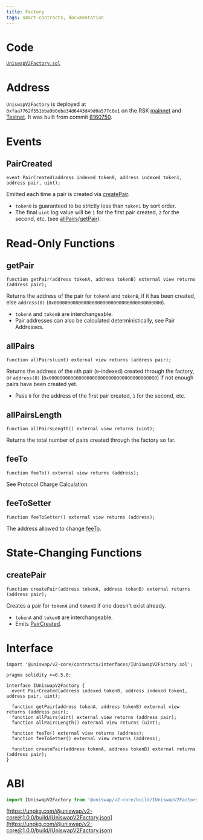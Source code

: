 ```yaml
---
title: Factory
tags: smart-contracts, documentation
---
```


# Code

[`UniswapV2Factory.sol`](https://github.com/Think-and-Dev/uniswap-v2-core/blob/master/contracts/UniswapV2Factory.sol)

# Address

`UniswapV2Factory` is deployed at `0xfaa7762f551bba9b0eba34d6443d49d0a577c0e1` on the RSK [mainnet](https://explorer.rsk.co/address/0xFaA7762F551Bba9b0eBA34d6443d49d0a577c0E1) and [Testnet](https://explorer.testnet.rsk.co/address/0xfaa7762F551bba9b0EbA34d6443d49d0a577c0e1). It was built from commit [8160750](https://github.com/Think-and-Dev/uniswap-v2-core/commit/816075049f811f1b061bca81d5d040b96f4c07eb).

# Events

## PairCreated

```solidity
event PairCreated(address indexed token0, address indexed token1, address pair, uint);
```

Emitted each time a pair is created via [createPair](#createpair).

- `token0` is guaranteed to be strictly less than `token1` by sort order.
- The final `uint` log value will be `1` for the first pair created, `2` for the second, etc. (see [allPairs](#allpairs)/[getPair](#getpair)).

# Read-Only Functions

## getPair

```solidity
function getPair(address tokenA, address tokenB) external view returns (address pair);
```

Returns the address of the pair for `tokenA` and `tokenB`, if it has been created, else `address(0)` (`0x0000000000000000000000000000000000000000`).

- `tokenA` and `tokenB` are interchangeable.
- Pair addresses can also be calculated deterministically, see <Link to='/docs/v2/smart-contract-integration/getting-pair-addresses/'>Pair Addresses</Link>.

## allPairs

```solidity
function allPairs(uint) external view returns (address pair);
```

Returns the address of the `n`th pair (`0`-indexed) created through the factory, or `address(0)` (`0x0000000000000000000000000000000000000000`) if not enough pairs have been created yet.

- Pass `0` for the address of the first pair created, `1` for the second, etc.

## allPairsLength

```solidity
function allPairsLength() external view returns (uint);
```

Returns the total number of pairs created through the factory so far.

## feeTo

```solidity
function feeTo() external view returns (address);
```

See <Link to='/docs/v2/advanced-topics/fees/#protocol-charge-calculation'>Protocol Charge Calculation</Link>.

## feeToSetter

```solidity
function feeToSetter() external view returns (address);
```

The address allowed to change [feeTo](#feeto).

# State-Changing Functions

## createPair

```solidity
function createPair(address tokenA, address tokenB) external returns (address pair);
```

Creates a pair for `tokenA` and `tokenB` if one doesn't exist already.

- `tokenA` and `tokenB` are interchangeable.
- Emits [PairCreated](#paircreated).

# Interface

```solidity
import '@uniswap/v2-core/contracts/interfaces/IUniswapV2Factory.sol';
```

```solidity
pragma solidity >=0.5.0;

interface IUniswapV2Factory {
  event PairCreated(address indexed token0, address indexed token1, address pair, uint);

  function getPair(address tokenA, address tokenB) external view returns (address pair);
  function allPairs(uint) external view returns (address pair);
  function allPairsLength() external view returns (uint);

  function feeTo() external view returns (address);
  function feeToSetter() external view returns (address);

  function createPair(address tokenA, address tokenB) external returns (address pair);
}
```

# ABI

```typescript
import IUniswapV2Factory from '@uniswap/v2-core/build/IUniswapV2Factory.json'
```

[https://unpkg.com/@uniswap/v2-core@1.0.0/build/IUniswapV2Factory.json](https://unpkg.com/@uniswap/v2-core@1.0.0/build/IUniswapV2Factory.json)
